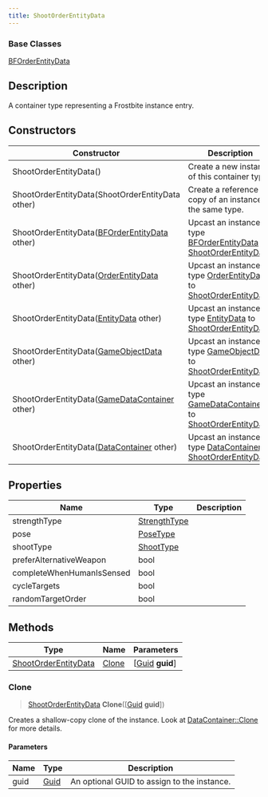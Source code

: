 ```yaml
---
title: ShootOrderEntityData
---
```

### Base Classes

[BFOrderEntityData](/vext/ref/fb/bforderentitydata/)

## Description

A container type representing a Frostbite instance entry.

## Constructors

| Constructor                                                                     | Description                                                                                                                     |
| ------------------------------------------------------------------------------- | ------------------------------------------------------------------------------------------------------------------------------- |
| ShootOrderEntityData()                                                          | Create a new instance of this container type.                                                                                   |
| ShootOrderEntityData(ShootOrderEntityData other)                                | Create a reference copy of an instance of the same type.                                                                        |
| ShootOrderEntityData([BFOrderEntityData](/vext/ref/fb/bforderentitydata/) other)              | Upcast an instance of type [BFOrderEntityData](/vext/ref/fb/bforderentitydata/) to [ShootOrderEntityData](/vext/ref/fb/shootorderentitydata/).              |
| ShootOrderEntityData([OrderEntityData](/vext/ref/fb/orderentitydata/) other)                  | Upcast an instance of type [OrderEntityData](/vext/ref/fb/orderentitydata/) to [ShootOrderEntityData](/vext/ref/fb/shootorderentitydata/).                  |
| ShootOrderEntityData([EntityData](/vext/ref/fb/entitydata/) other)                            | Upcast an instance of type [EntityData](/vext/ref/fb/entitydata/) to [ShootOrderEntityData](/vext/ref/fb/shootorderentitydata/).                            |
| ShootOrderEntityData([GameObjectData](/vext/ref/fb/gameobjectdata/) other)                    | Upcast an instance of type [GameObjectData](/vext/ref/fb/gameobjectdata/) to [ShootOrderEntityData](/vext/ref/fb/shootorderentitydata/).                    |
| ShootOrderEntityData([GameDataContainer](/vext/ref/fb/gamedatacontainer/) other)              | Upcast an instance of type [GameDataContainer](/vext/ref/fb/gamedatacontainer/) to [ShootOrderEntityData](/vext/ref/fb/shootorderentitydata/).              |
| ShootOrderEntityData([DataContainer](/vext/ref/shared/class/datacontainer) other) | Upcast an instance of type [DataContainer](/vext/ref/shared/class/datacontainer) to [ShootOrderEntityData](/vext/ref/fb/shootorderentitydata/). |

## Properties

| Name                      | Type                         | Description |
| ------------------------- | ---------------------------- | ----------- |
| strengthType              | [StrengthType](/vext/ref/fb/strengthtype/) |             |
| pose                      | [PoseType](/vext/ref/fb/posetype/)         |             |
| shootType                 | [ShootType](/vext/ref/fb/shoottype/)       |             |
| preferAlternativeWeapon   | bool                         |             |
| completeWhenHumanIsSensed | bool                         |             |
| cycleTargets              | bool                         |             |
| randomTargetOrder         | bool                         |             |

## Methods

| Type                                         | Name            | Parameters                                     |
| -------------------------------------------- | --------------- | ---------------------------------------------- |
| [ShootOrderEntityData](/vext/ref/fb/shootorderentitydata/) | [Clone](#clone) | \[[Guid](/vext/ref/shared/class/guid) **guid**\] |

### Clone

> [ShootOrderEntityData](/vext/ref/fb/shootorderentitydata/) **Clone**(\[[Guid](/vext/ref/shared/class/guid) **guid**\])

Creates a shallow-copy clone of the instance. Look at [DataContainer::Clone](/vext/ref/shared/class/datacontainer#clone) for more details.

#### Parameters

| Name | Type         | Description                                 |
| ---- | ------------ | ------------------------------------------- |
| guid | [Guid](/vext/ref/shared/class/guid/) | An optional GUID to assign to the instance. |
